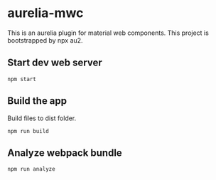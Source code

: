 # aurelia-mwc
This is an aurelia plugin for material web components.
This project is bootstrapped by npx au2.

## Start dev web server

    npm start

## Build the app

Build files to dist folder.

    npm run build


## Analyze webpack bundle

    npm run analyze


